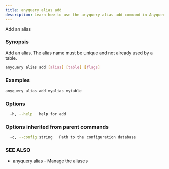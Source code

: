 ```yaml
---
title: anyquery alias add
description: Learn how to use the anyquery alias add command in Anyquery.
---
```


Add an alias

### Synopsis

Add an alias.
The alias name must be unique and not already used by a table.

```bash
anyquery alias add [alias] [table] [flags]
```

### Examples

```bash
anyquery alias add myalias mytable
```

### Options

```bash
  -h, --help   help for add
```

### Options inherited from parent commands

```bash
  -c, --config string   Path to the configuration database
```

### SEE ALSO

* [anyquery alias](../anyquery_alias)	 - Manage the aliases
